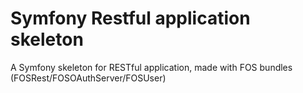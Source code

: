 Symfony Restful application skeleton
===

A Symfony skeleton for RESTful application, made with FOS bundles (FOSRest/FOSOAuthServer/FOSUser)

